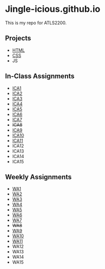 # Jingle-icious.github.io


This is my repo for ATLS2200.

## Projects

- [HTML](https://jingle-icious.github.io/html-midterm/page5.html)
- [CSS](https://jingle-icious.github.io/index.html)
- JS

## In-Class Assignments

- [ICA1](/ica/EU_ICA1.pdf)
- [ICA2](/ica/EU_ICA2.pdf)
- [ICA3](/ica/ica3a.html)
- [ICA4](https://jingle-icious.github.io/ica/ica4.html)
- [ICA5](https://jingle-icious.github.io/ica//ica5/ica5.html)
- [ICA6](https://jingle-icious.github.io/ica//ica6/ica6-part1.html)
- [ICA7](https://jingle-icious.github.io/ica/ica7.html)
- ~~ICA8~~
- [ICA9](https://jingle-icious.github.io/ica/ica9.html)
- [ICA10](https://jingle-icious.github.io/ica/ica10.html)
- [ICA11](https://jingle-icious.github.io/ica/ica11.html)
- ICA12
- ICA13
- ICA14
- ICA15

## Weekly Assignments

- [WA1](https://jingle-icious.github.io/wa/wa1.html)
- [WA2](https://jingle-icious.github.io/wa/wa2.html)
- [WA3](https://jingle-icious.github.io/wa/wa3.html)
- [WA4](https://jingle-icious.github.io/wa/wa4.html)
- [WA5](https://jingle-icious.github.io/wa/wa5.html)
- [WA6](https://jingle-icious.github.io/wa/wa6/wa6.html)
- [WA7](https://jingle-icious.github.io/wa/wa7.html)
- ~~WA8~~
- [WA9](https://jingle-icious.github.io/wa/wa9.html)
- [WA10](https://jingle-icious.github.io/wa/wa10/wa10.html)
- [WA11](https://jingle-icious.github.io/wa/wa11.html)
- WA12
- WA13
- WA14
- WA15

